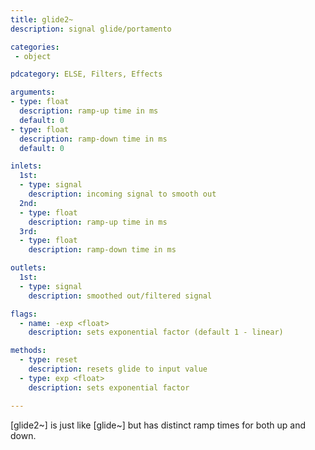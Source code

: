```yaml
---
title: glide2~
description: signal glide/portamento

categories:
 - object

pdcategory: ELSE, Filters, Effects

arguments:
- type: float
  description: ramp-up time in ms
  default: 0
- type: float
  description: ramp-down time in ms
  default: 0

inlets:
  1st:
  - type: signal
    description: incoming signal to smooth out
  2nd:
  - type: float
    description: ramp-up time in ms
  3rd:
  - type: float
    description: ramp-down time in ms

outlets:
  1st:
  - type: signal
    description: smoothed out/filtered signal

flags:
  - name: -exp <float>
    description: sets exponential factor (default 1 - linear)

methods:
  - type: reset
    description: resets glide to input value
  - type: exp <float>
    description: sets exponential factor

---
```


[glide2~] is just like [glide~] but has distinct ramp times for both up and down.

